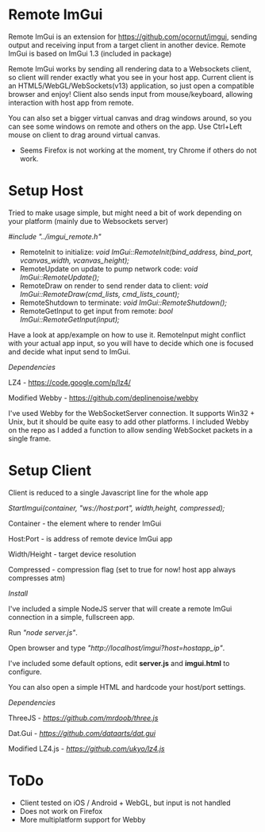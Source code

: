 Remote ImGui
============

Remote ImGui is an extension for https://github.com/ocornut/imgui, sending output and receiving input from a target client in another device. Remote ImGui is based on ImGui 1.3 (included in package)

Remote ImGui works by sending all rendering data to a Websockets client, so client will render exactly what you see in your host app. Current client is an HTML5/WebGL/WebSockets(v13) application, so just open a compatible browser and enjoy!
Client also sends input from mouse/keyboard, allowing interaction with host app from remote.

You can also set a bigger virtual canvas and drag windows around, so you can see some windows on remote and others on the app. Use Ctrl+Left mouse on client to drag around virtual canvas.

* Seems Firefox is not working at the moment, try Chrome if others do not work.


Setup Host
==========

Tried to make usage simple, but might need a bit of work depending on your platform (mainly due to Websockets server)

*#include "../imgui_remote.h"*

- RemoteInit to initialize: *void ImGui::RemoteInit(bind_address, bind_port, vcanvas_width, vcanvas_height);*
- RemoteUpdate on update to pump network code: *void ImGui::RemoteUpdate();*
- RemoteDraw on render to send render data to client: *void ImGui::RemoteDraw(cmd_lists, cmd_lists_count);*
- RemoteShutdown to terminate: *void ImGui::RemoteShutdown();*
- RemoteGetInput to get input from remote: *bool ImGui::RemoteGetInput(input);*
 
Have a look at app/example on how to use it. RemoteInput might conflict with your actual app input, so you will have to decide which one is focused and decide what input send to ImGui.

*Dependencies*

LZ4 - https://code.google.com/p/lz4/

Modified Webby - https://github.com/deplinenoise/webby

I've used Webby for the WebSocketServer connection. It supports Win32 + Unix, but it should be quite easy to add other platforms. I included Webby on the repo as I added a function to allow sending WebSocket packets in a single frame.


Setup Client
============

Client is reduced to a single Javascript line for the whole app

*StartImgui(container, "ws://host:port", width,height, compressed);*

Container - the element where to render ImGui

Host:Port - is address of remote device ImGui app

Width/Height - target device resolution

Compressed - compression flag (set to true for now! host app always compresses atm)

*Install*

I've included a simple NodeJS server that will create a remote ImGui connection in a simple, fullscreen app.

Run *"node server.js"*.

Open browser and type *"http://localhost/imgui?host=hostapp_ip"*.

I've included some default options, edit **server.js** and **imgui.html** to configure.

You can also open a simple HTML and hardcode your host/port settings.

*Dependencies*

ThreeJS - *https://github.com/mrdoob/three.js*

Dat.Gui - *https://github.com/dataarts/dat.gui*

Modified LZ4.js - *https://github.com/ukyo/lz4.js*


ToDo
============

- Client tested on iOS / Android + WebGL, but input is not handled
- Does not work on Firefox
- More multiplatform support for Webby
